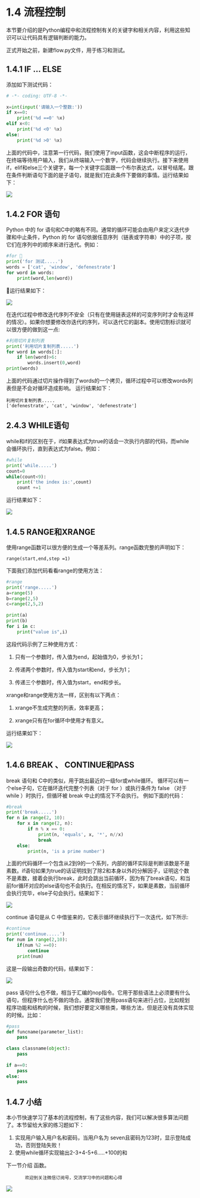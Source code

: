 # 1.4 流程控制

本节要介绍的是Python编程中和流程控制有关的关键字和相关内容，利用这些知识可以让代码具有逻辑判断的能力。

正式开始之前，新建flow.py文件，用于练习和测试。

## 1.4.1 IF … ELSE

添加如下测试代码：
```Python
# -*- coding: UTF-8 -*-
 
x=int(input('请输入一个整数:'))
if x==0:
    print('%d ==0' %x)
elif x<0:
    print('%d <0' %x)
else:
    print('%d >0' %x)
```
上面的代码中，注意第一行代码，我们使用了input函数，这会中断程序的运行，在终端等待用户输入，我们从终端输入一个数字，代码会继续执行。接下来使用if，elif和else三个关键字，每一个关键字后面跟一个布尔表达式，以冒号结尾。跟在条件判断语句下面的是子语句，就是我们在此条件下要做的事情。运行结果如下：

![](img/1.png)

## 1.4.2 FOR 语句

Python 中的 for 语句和C中的略有不同。通常的循环可能会由用户来定义迭代步骤和中止条件，Python 的 for 语句依据任意序列（链表或字符串）中的子项，按它们在序列中的顺序来进行迭代。例如：

```Python
#for 
print('for 测试.....')
words = ['cat', 'window', 'defenestrate']
for word in words:
    print(word,len(word))
```
运行结果如下：

![](img/2.png)

在迭代过程中修改迭代序列不安全（只有在使用链表这样的可变序列时才会有这样的情况）。如果你想要修改你迭代的序列，可以迭代它的副本。使用切割标识就可以很方便的做到这一点:
```Python
#利用切片复制列表
print('利用切片复制列表.....')
for word in words[:]:
    if len(word)>6:
        words.insert(0,word)
print(words)
```
上面的代码通过切片操作得到了words的一个拷贝，循环过程中可以修改words列表但是不会对循环造成影响。
运行结果如下：
```
利用切片复制列表.....
['defenestrate', 'cat', 'window', 'defenestrate']
```

## 2.4.3 WHILE语句

while和if的区别在于，if如果表达式为true的话会一次执行内部的代码，而while会循环执行，直到表达式为false。例如：
```Python
#while
print('while.....')
count=0
while(count<9):
    print('the index is:',count)
    count +=1
```
运行结果如下：

![](img/3.png)

## 1.4.5 RANGE和XRANGE

使用range函数可以很方便的生成一个等差系列。range函数完整的声明如下：
```
range(start,end,step =1)
```
下面我们添加代码看看range的使用方法：
```Python
#range
print('range.....')
a=range(5)
b=range(2,5)
c=range(2,5,2)
 
print(a)
print(b)
for i in c:
    print("value is",i)
```
这段代码示例了三种使用方式：

1) 只有一个参数时，传入值为end，起始值为0，步长为1；

2) 传递两个参数时，传入值为start和end，步长为1；

3) 传递三个参数时，传入值为start，end和步长。

xrange和range使用方法一样，区别有以下两点：

1) xrange不生成完整的列表，效率更高；

2) xrange只有在for循环中使用才有意义。

运行结果如下：

![](img/4.png)

## 1.4.6 BREAK 、 CONTINUE和PASS

break 语句和 C中的类似，用于跳出最近的一级for或while循环。
循环可以有一个else子句，它在循环迭代完整个列表（对于 for ）或执行条件为 false （对于while ）时执行，但循环被 break 中止的情况下不会执行。
例如下面的代码：
```Python
#break
print('break.....')
for n in range(2, 10):
    for x in range(2, n):
        if n % x == 0:
            print(n, 'equals', x, '*', n//x)
            break
    else:
        print(n, 'is a prime number')
```
上面的代码循环一个包含从2到9的一个系列，内部的循环实际是判断该数是不是素数。if语句如果为true的话证明找到了除2和本身以外的分解因子，证明这个数不是素数，接着会执行break，此时会跳出当前循环，因为有了break语句，和当前for循环对应的else语句也不会执行。在相反的情况下，如果是素数，当前循环会执行完毕，else子句会执行。结果如下：

![](img/5.png)

continue 语句是从 C 中借鉴来的，它表示循环继续执行下一次迭代，如下所示:
```Python
#continue
print('continue.....')
for num in range(2,10):
    if(num %2 ==0):
        continue
    print(num)
```
这是一段输出奇数的代码，结果如下：

![](img/6.png)

pass 语句什么也不做，相当于汇编的nop指令。它用于那些语法上必须要有什么语句，但程序什么也不做的场合。通常我们使用pass语句来进行占位，比如规划程序功能和结构的时候，我们想好要定义哪些类，哪些方法，但是还没有具体实现的时候。比如：
```Python
#pass
def funcname(parameter_list):
    pass
 
class classname(object):
    pass
 
if a==0:
    pass
else:
    pass
```

## 1.4.7 小结

本小节快速学习了基本的流程控制，有了这些内容，我们可以解决很多算法问题了。本节留给大家的练习题如下：

1. 实现用户输入用户名和密码，当用户名为 seven且密码为123时，显示登陆成功，否则登陆失败！
2. 使用while循环实现输出2-3+4-5+6.....+100的和


下一节介绍 函数。


           欢迎到关注微信订阅号，交流学习中的问题和心得


![](img/0.jpg)  